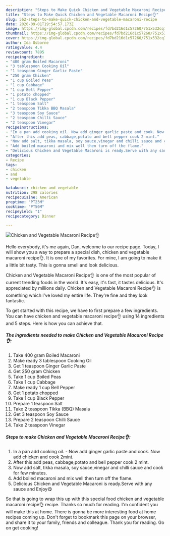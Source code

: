 ```yaml
---
description: "Steps to Make Quick Chicken and Vegetable Macaroni Recipe👌"
title: "Steps to Make Quick Chicken and Vegetable Macaroni Recipe👌"
slug: 562-steps-to-make-quick-chicken-and-vegetable-macaroni-recipe
date: 2020-09-01T19:54:57.173Z
image: https://img-global.cpcdn.com/recipes/fd7bd216d1c57260/751x532cq70/chicken-and-vegetable-macaroni-recipe👌-recipe-main-photo.jpg
thumbnail: https://img-global.cpcdn.com/recipes/fd7bd216d1c57260/751x532cq70/chicken-and-vegetable-macaroni-recipe👌-recipe-main-photo.jpg
cover: https://img-global.cpcdn.com/recipes/fd7bd216d1c57260/751x532cq70/chicken-and-vegetable-macaroni-recipe👌-recipe-main-photo.jpg
author: Ida Osborne
ratingvalue: 4.4
reviewcount: 7895
recipeingredient:
- "400 gram Boiled Macaroni"
- "3 tablespoon Cooking Oil"
- "1 teaspoon Ginger Garlic Paste"
- "250 gram Chicken"
- "1 cup Boiled Peas"
- "1 cup Cabbage"
- "1 cup Bell Pepper"
- "1 potato chopped"
- "1 cup Black Pepper"
- "1 teaspoon Salt"
- "2 teaspoon Tikka BBQ Masala"
- "3 teaspoon Soy Sauce"
- "2 teaspoon Chilli Sauce"
- "2 teaspoon Vinegar"
recipeinstructions:
- "In a pan add cooking oil. Now add ginger garlic paste and cook. Now add chicken and cook 2mint."
- "After this add peas, cabbage,potato and bell pepper cook 2 mint."
- "Now add salt, tikka masala, soy sauce,vinegar and chilli sauce and cook for few minutes."
- "Add boiled macaroni and mix well then turn off the flame."
- "Delicious Chicken and Vegetable Macaroni is ready.Serve with any sauce and Enjoy😋"
categories:
- Recipe
tags:
- chicken
- and
- vegetable

katakunci: chicken and vegetable 
nutrition: 298 calories
recipecuisine: American
preptime: "PT23M"
cooktime: "PT50M"
recipeyield: "1"
recipecategory: Dinner

---
```



![Chicken and Vegetable Macaroni Recipe👌](https://img-global.cpcdn.com/recipes/fd7bd216d1c57260/751x532cq70/chicken-and-vegetable-macaroni-recipe👌-recipe-main-photo.jpg)

Hello everybody, it's me again, Dan, welcome to our recipe page. Today, I will show you a way to prepare a special dish, chicken and vegetable macaroni recipe👌. It is one of my favorites. For mine, I am going to make it a little bit tasty. This is gonna smell and look delicious.

Chicken and Vegetable Macaroni Recipe👌 is one of the most popular of current trending foods in the world. It's easy, it's fast, it tastes delicious. It's appreciated by millions daily. Chicken and Vegetable Macaroni Recipe👌 is something which I've loved my entire life. They're fine and they look fantastic.




To get started with this recipe, we have to first prepare a few ingredients. You can have chicken and vegetable macaroni recipe👌 using 14 ingredients and 5 steps. Here is how you can achieve that.

<!--inarticleads1-->

##### The ingredients needed to make Chicken and Vegetable Macaroni Recipe👌:

1. Take 400 gram Boiled Macaroni
1. Make ready 3 tablespoon Cooking Oil
1. Get 1 teaspoon Ginger Garlic Paste
1. Get 250 gram Chicken
1. Take 1 cup Boiled Peas
1. Take 1 cup Cabbage
1. Make ready 1 cup Bell Pepper
1. Get 1 potato chopped
1. Take 1 cup Black Pepper
1. Prepare 1 teaspoon Salt
1. Take 2 teaspoon Tikka (BBQ) Masala
1. Get 3 teaspoon Soy Sauce
1. Prepare 2 teaspoon Chilli Sauce
1. Take 2 teaspoon Vinegar




<!--inarticleads2-->

##### Steps to make Chicken and Vegetable Macaroni Recipe👌:

1. In a pan add cooking oil. - Now add ginger garlic paste and cook. Now add chicken and cook 2mint.
1. After this add peas, cabbage,potato and bell pepper cook 2 mint.
1. Now add salt, tikka masala, soy sauce,vinegar and chilli sauce and cook for few minutes.
1. Add boiled macaroni and mix well then turn off the flame.
1. Delicious Chicken and Vegetable Macaroni is ready.Serve with any sauce and Enjoy😋




So that is going to wrap this up with this special food chicken and vegetable macaroni recipe👌 recipe. Thanks so much for reading. I'm confident you will make this at home. There is gonna be more interesting food at home recipes coming up. Don't forget to bookmark this page on your browser, and share it to your family, friends and colleague. Thank you for reading. Go on get cooking!
